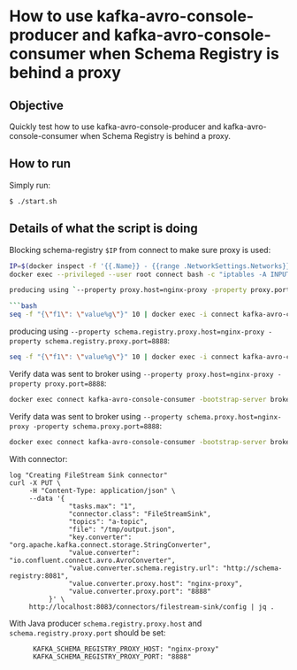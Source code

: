 # How to use kafka-avro-console-producer and kafka-avro-console-consumer when Schema Registry is behind a proxy

## Objective

Quickly test how to use kafka-avro-console-producer and kafka-avro-console-consumer when Schema Registry is behind a proxy.


## How to run

Simply run:

```
$ ./start.sh
```

## Details of what the script is doing



Blocking schema-registry `$IP` from connect to make sure proxy is used:

```bash
IP=$(docker inspect -f '{{.Name}} - {{range .NetworkSettings.Networks}}{{.IPAddress}}{{end}}' $(docker ps -aq) | grep schema-registry | cut -d " " -f 3)
docker exec --privileged --user root connect bash -c "iptables -A INPUT -p tcp -s $IP -j DROP"

producing using `--property proxy.host=nginx-proxy -property proxy.port=8888`:

```bash
seq -f "{\"f1\": \"value%g\"}" 10 | docker exec -i connect kafka-avro-console-producer --broker-list broker:9092 --property schema.registry.url=http://schema-registry:8081 --topic a-topic --property proxy.host=nginx-proxy -property proxy.port=8888 --property value.schema='{"type":"record","name":"myrecord","fields":[{"name":"f1","type":"string"}]}'
```

producing using `--property schema.registry.proxy.host=nginx-proxy -property schema.registry.proxy.port=8888`:

```bash
seq -f "{\"f1\": \"value%g\"}" 10 | docker exec -i connect kafka-avro-console-producer --broker-list broker:9092 --property schema.registry.url=http://schema-registry:8081 --topic a-topic --property schema.registry.proxy.host=nginx-proxy -property schema.registry.proxy.port=8888 --property value.schema='{"type":"record","name":"myrecord","fields":[{"name":"f1","type":"string"}]}'
```

Verify data was sent to broker using `--property proxy.host=nginx-proxy -property proxy.port=8888`:

```bash
docker exec connect kafka-avro-console-consumer -bootstrap-server broker:9092 --property proxy.host=nginx-proxy -property proxy.port=8888 --property schema.registry.url=http://schema-registry:8081 --topic a-topic --from-beginning --max-messages 20
```

Verify data was sent to broker using `--property schema.proxy.host=nginx-proxy -property schema.proxy.port=8888`:

```bash
docker exec connect kafka-avro-console-consumer -bootstrap-server broker:9092 --property schema.registry.proxy.host=nginx-proxy -property schema.registry.proxy.port=8888 --property schema.registry.url=http://schema-registry:8081 --topic a-topic --from-beginning --max-messages 20
```

With connector:

```
log "Creating FileStream Sink connector"
curl -X PUT \
     -H "Content-Type: application/json" \
     --data '{
               "tasks.max": "1",
               "connector.class": "FileStreamSink",
               "topics": "a-topic",
               "file": "/tmp/output.json",
               "key.converter": "org.apache.kafka.connect.storage.StringConverter",
               "value.converter": "io.confluent.connect.avro.AvroConverter",
               "value.converter.schema.registry.url": "http://schema-registry:8081",
               "value.converter.proxy.host": "nginx-proxy",
               "value.converter.proxy.port": "8888"
          }' \
     http://localhost:8083/connectors/filestream-sink/config | jq .
```


With Java producer `schema.registry.proxy.host` and `schema.registry.proxy.port` should be set:

```
      KAFKA_SCHEMA_REGISTRY_PROXY_HOST: "nginx-proxy"
      KAFKA_SCHEMA_REGISTRY_PROXY_PORT: "8888"
```

